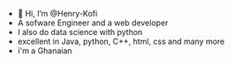 - 👋 Hi, I’m @Henry-Kofi
- A sofware Engineer and a web developer 
- I also do data science with python 
- excellent in Java, python, C++, html, css and many more
- i'm a Ghanaian

<!---
Henry-Kofi/Henry-Kofi is a ✨ special ✨ repository because its `README.md` (this file) appears on your GitHub profile.
You can click the Preview link to take a look at your changes.
--->
